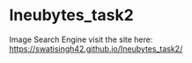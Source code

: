 # Ineubytes_task2
Image Search Engine
visit the site here: https://swatisingh42.github.io/Ineubytes_task2/

